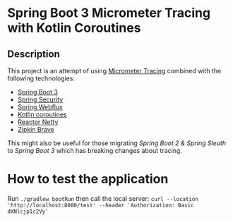 # Spring Boot 3 Micrometer Tracing with Kotlin Coroutines
## Description
This project is an attempt of using [Micrometer Tracing](https://github.com/micrometer-metrics/tracing) combined with the following technologies:
- [Spring Boot 3](https://spring.io/projects/spring-boot)
- [Spring Security](https://docs.spring.io/spring-security/reference/index.html)
- [Spring Webflux](https://docs.spring.io/spring-framework/reference/web/webflux.html)
- [Kotlin coroutines](https://kotlinlang.org/docs/coroutines-overview.html)
- [Reactor Netty](https://projectreactor.io/docs/netty/release/reference/index.html)
- [Zipkin Brave](https://github.com/openzipkin/brave)

This might also be useful for those migrating *Spring Boot 2 & Spring Sleuth* to *Spring Boot 3* which has breaking changes about tracing.

# How to test the application
Run `./gradlew bootRun` then call the local server: `curl --location 'http://localhost:8080/test' --header 'Authorization: Basic dXNlcjp1c2Vy'`